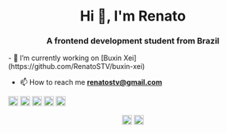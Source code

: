 <h1 align="center">Hi 👋, I'm Renato</h1>
<h3 align="center">A frontend development student from Brazil</h3>
- 🔭 I’m currently working on [Buxin Xei](https://github.com/RenatoSTV/buxin-xei)

- 📫 How to reach me **renatostv@gmail.com**

<p align="left"><img src="https://konpa.github.io/devicon/devicon.git/icons/css3/css3-original-wordmark.svg" alt="css3" width="20" height="20"/> <img src="https://konpa.github.io/devicon/devicon.git/icons/html5/html5-original-wordmark.svg" alt="html5" width="20" height="20"/> <img src="https://konpa.github.io/devicon/devicon.git/icons/javascript/javascript-original.svg" alt="javascript" width="20" height="20"/> <img src="https://konpa.github.io/devicon/devicon.git/icons/postgresql/postgresql-original-wordmark.svg" alt="postgresql" width="20" height="20"/> <img src="https://konpa.github.io/devicon/devicon.git/icons/nodejs/nodejs-original-wordmark.svg" alt="nodejs" width="20" height="20"/></p><p align="center">
<a href="https://twitter.com/renatostv1" target="blank"><img align="center" src="https://cdn.jsdelivr.net/npm/simple-icons@3.0.1/icons/twitter.svg" alt="renatostv1" height="20" width="20" /></a>
<a href="https://linkedin.com/in/renatoteofilo" target="blank"><img align="center" src="https://cdn.jsdelivr.net/npm/simple-icons@3.0.1/icons/linkedin.svg" alt="renatoteofilo" height="20" width="20" /></a>
</p>
